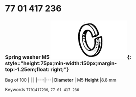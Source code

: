 # 77 01 417 236

### Spring washer M5 ![](../assets/images/parts/spring_washer.png){: style="height:75px;min-width:150px;margin-top:-1.25em;float: right;"}

Bag of 100
|   |   |
|---:|---|
**Diameter** | M5
**Height** |8.8 mm

Keywords `7701417236`, `77 01 417 236`

